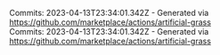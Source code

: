 Commits: 2023-04-13T23:34:01.342Z - Generated via https://github.com/marketplace/actions/artificial-grass
<br>
Commits: 2023-04-13T23:34:01.342Z - Generated via https://github.com/marketplace/actions/artificial-grass
<br>
